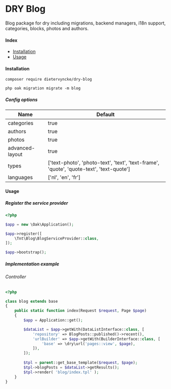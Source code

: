 # DRY Blog
Blog package for dry including migrations, backend managers, i18n support, categories, blocks, photos and authors. 

#### Index

* [Installation](#installation)
* [Usage](#usage)

#### Installation
```ssh
composer require dietervyncke/dry-blog

php oak migration migrate -m blog
```

##### Config options
Name					                          | Default
------------------- | ---------------------------------------------------------
categories          | true
authors             | true
photos              | true
advanced-layout     | true
types               | ['text-photo', 'photo-text', 'text', 'text-frame', 'quote', 'quote-text', 'text-quote']
languages           | ['nl', 'en', 'fr']

#### Usage

##### Register the service provider
```php
<?php

$app = new \Oak\Application();

$app->register([
    \Tnt\Blog\BlogServiceProvider::class,
]);

$app->bootstrap();
```
##### Implementation example
 
###### Controller
```php
<?php

class blog extends base
{
    public static function index(Request $request, Page $page)
    {
        $app = Application::get();

        $dataList = $app->getWith(DataListInterface::class, [
            'repository' => BlogPosts::published()->recent(),
            'urlBuilder' => $app->getWith(BuilderInterface::class, [
                'base' => \dry\url('pages::view', $page),
            ]),
        ]);
        
        $tpl = parent::get_base_template($request, $page);
        $tpl->blogPosts = $dataList->getResults();
        $tpl->render( 'blog/index.tpl' );
    }
}
```
